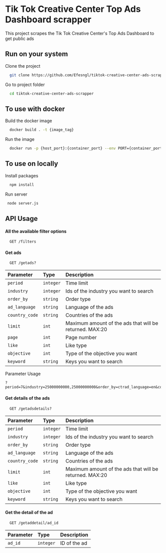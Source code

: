 
# Tik Tok Creative Center Top Ads Dashboard scrapper
This project scrapes the Tik Tok Creative Center's Top Ads Dashboard to get public ads


## Run on your system

Clone the project

```bash
  git clone https://github.com/Efesngl/tiktok-creative-center-ads-scrapper.git
```

Go to project folder

```bash
  cd tiktok-creative-center-ads-scrapper
```
## To use with docker
Build the docker image
```bash
  docker build . -t {image_tag}
```
Run the image
```bash
  docker run -p {host_port}:{container_port} --env PORT={container_port} {image_tag}
```
## To use on locally
Install packages

```bash
  npm install
```

Run server

```bash
 node server.js
```

  
## API Usage
#### All the available filter options
```http
  GET /filters
```
#### Get ads

```http
  GET /getads?
```

| Parameter | Type     | Description                |
| :-------- | :------- | :------------------------- |
| `period` | `integer` | Time limit |
| `industry` | `integer` | Ids of the industry you want to search |
| `order_by` | `string` | Order type|
| `ad_language` | `string` | Language of the ads |
| `country_code` | `string` | Countries of the ads |
| `limit` | `int` | Maximum amount of the ads that will be returned. MAX:20 |
| `page` | `int` | Page number |
| `like` | `int` | Like type |
| `objective` | `int` | Type of the objective you want |
|`keyword`| `string`| Keys you want to search |


Parameter Usage
```http
?period=7&industry=25000000000,25000000000&order_by=ctrad_language=en&country=US&objective=1&keyword=hyper+casual
```
#### Get details of the ads

```http
  GET /getadsdetails?
```

| Parameter | Type     | Description                |
| :-------- | :------- | :------------------------- |
| `period` | `integer` | Time limit |
| `industry` | `integer` | Ids of the industry you want to search |
| `order_by` | `string` | Order type|
| `ad_language` | `string` | Language of the ads |
| `country_code` | `string` | Countries of the ads |
| `limit` | `int` | Maximum amount of the ads that will be returned. MAX:20 |
| `like` | `int` | Like type |
| `objective` | `int` | Type of the objective you want |
|`keyword`| `string`| Keys you want to search |

#### Get the detail of the ad
```http
  GET /getaddetail/ad_id
```

| Parameter | Type     | Description                |
| :-------- | :------- | :------------------------- |
| `ad_id` | `integer` | ID of the ad |



  
